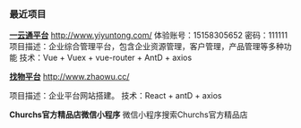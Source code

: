 ### 最近项目
**[一云通平台](http://www.yiyuntong.com/)** http://www.yiyuntong.com/
体验账号：15158305652    密码：111111
项目描述：企业综合管理平台，包含企业资源管理，客户管理，产品管理等多种功能
技术：Vue + Vuex + vue-router + AntD + axios

**[找物平台](http://www.zhaowu.cc/)** http://www.zhaowu.cc/

项目描述：企业平台网站搭建。
技术：React + antD + axios

**Churchs官方精品店微信小程序**
微信小程序搜索Churchs官方精品店